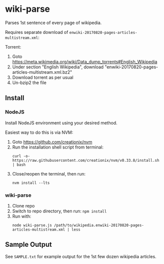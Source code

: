 # wiki-parse

Parses 1st sentence of every page of wikipedia.

Requires separate download of `enwiki-20170820-pages-articles-multistream.xml`:

Torrent: 
1. Goto https://meta.wikimedia.org/wiki/Data_dump_torrents#English_Wikipedia
2. Under section "English Wikipedia", download "enwiki-20170820-pages-articles-multistream.xml.bz2"
3. Download torrent as per usual
3. Un-bzip2 the file

## Install

### NodeJS

Install NodeJS environment using your desired method.

Easiest way to do this is via NVM:
1. Goto https://github.com/creationix/nvm
2. Run the installation shell script from terminal:
   ```
   curl -o- https://raw.githubusercontent.com/creationix/nvm/v0.33.8/install.sh | bash
   ```
3. Close/reopen the terminal, then run:
   ```
   nvm install --lts
   ```

### wiki-parse

1. Clone repo
2. Switch to repo directory, then run: `npm install`
3. Run with: 
   ```
   node wiki-parse.js /path/to/wikipedia.enwiki-20170820-pages-articles-multistream.xml | less
   ```

## Sample Output

See `SAMPLE.txt` for example output for the 1st few dozen wikipedia articles.
